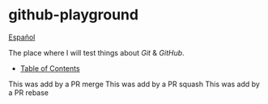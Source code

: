 # github-playground

[Español](README.es.md)

The place where I will test things about _Git_ & _GitHub_.

- [Table of Contents](TableOfContents.md)

This was add by a PR merge
This was add by a PR squash
This was add by a PR rebase
